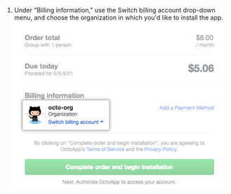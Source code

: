 1. Under "Billing information," use the Switch billing account drop-down menu, and choose the organization in which you'd like to install the app. ![Drop-down menu to switch the billing account, and your chosen organization's name and avatar](/assets/images/help/marketplace/marketplace-confirm-org.png)
